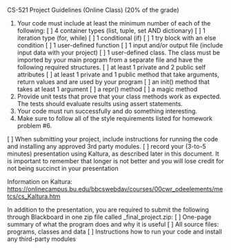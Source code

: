 CS-521 Project Guidelines (Online Class) (20% of the grade)

1. Your code must include at least the minimum number of each of the following:
[ ] 4 container types (list, tuple, set AND dictionary)
[ ] 1 iteration type (for, while)
[ ] 1 conditional (if)
[ ] 1 try block with an else condition
[ ] 1 user-defined function
[ ] 1 input and/or output file (include input data with your project)
[ ] 1 user-defined class. The class must be imported by your main program from a separate file and have the following required structures.
[ ] at least 1 private and 2 public self attributes
[ ] at least 1 private and 1 public method that take arguments, return values and are used by your program
[ ] an init() method that takes at least 1 argument
[ ] a repr() method
[ ] a magic method
5. Provide unit tests that prove that your class methods work as expected. The tests should evaluate results using assert statements.
6. Your code must run successfully and do something interesting.
7. Make sure to follow all of the style requirements listed for homework problem #6.


[ ] When submitting your project, include instructions for running the code and installing any approved 3rd party modules.
[ ] record your (3-to-5 minutes) presentation using
Kaltura, as described later in this document. It is important to remember that longer is not better and you will lose credit for not being succinct in your presentation

Information on Kaltura:
https://onlinecampus.bu.edu/bbcswebdav/courses/00cwr_odeelements/metcs/cs_Kaltura.htm

In addition to the presentation, you are required to submit the following through Blackboard in one zip file called <user>_final_project.zip:
[ ] One-page summary of what the program does and why it is useful
[ ] All source files: programs, classes and data
[ ] Instructions how to run your code and install any third-party modules